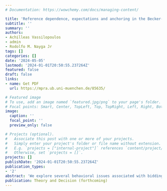 ```yaml
---
# Documentation: https://wowchemy.com/docs/managing-content/

title: 'Reference dependence, expectations and anchoring in the Becker-DeGroot-Marschak Mechanism'
subtitle: ''
summary: ''
authors:
- Achilleas Vassilopoulos
- admin
- Rodolfo M. Nayga Jr
tags: []
categories: []
date: '2024-05-05'
lastmod: '2024-01-01T20:50:55.237264Z'
featured: false
draft: false
links: 
- name: Get PDF
  url: https://mpra.ub.uni-muenchen.de/85635/

# Featured image
# To use, add an image named `featured.jpg/png` to your page's folder.
# Focal points: Smart, Center, TopLeft, Top, TopRight, Left, Right, BottomLeft, Bottom, BottomRight.
image:
  caption: ''
  focal_point: ''
  preview_only: false

# Projects (optional).
#   Associate this post with one or more of your projects.
#   Simply enter your project's folder or file name without extension.
#   E.g. `projects = ["internal-project"]` references `content/project/deep-learning/index.md`.
#   Otherwise, set `projects = []`.
projects: []
publishDate: '2024-01-01T20:50:55.237264Z'
publication_types:
- '2'
abstract: 'We explore several behavioral issues associated with bidding behavior in the Becker-DeGroot-Marschak (BDM) mechanism; a popular mechanism in experimental economics and valuation research. By manipulating the random binding price and framing, we find that bids are affected by the choices made by experimenters. Our theoretical framework, shows that the treatment effects are consistent with an attachment to expectations-based reference points, anchoring on the highest price, as well as the no-loss-in-buying hypothesis of Novemsky and Kahneman (2005). Overall, our theory and experimental results confirm that the mechanism is not incentive compatible and thus previous results regarding product valuations, as well as various treatment effects identified using the mechanism, should be interpreted as conditional on the particular choice of design variables.'
publication: Theory and Decision (forthcoming)
---
```

